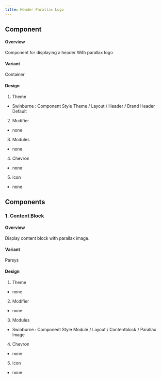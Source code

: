 ```yaml
---
title: Header Parallax Logo
---
```

## Component
#### Overview
Component for displaying a header With parallax logo
#### Variant
Container
#### Design
1. Theme
* Swinburne : Component Style Theme / Layout / Header / Brand Header Default
2. Modifier
* none
3. Modules
* none
4. Chevron
* none
5. Icon
* none
## Components
### 1. Content Block
#### Overview
Display  content block with parallax image.
#### Variant
Parsys
#### Design
1. Theme
 * none
2. Modifier
 * none
3. Modules
 * Swinburne : Component Style Module / Layout / Contentblock / Parallax Image
4. Chevron
 * none
5. Icon
 * none
